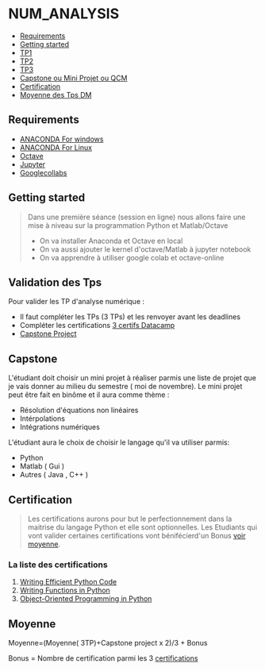 # NUM_ANALYSIS
<!-- START doctoc generated TOC please keep comment here to allow auto update -->
<!-- DON'T EDIT THIS SECTION, INSTEAD RE-RUN doctoc TO UPDATE -->


- [Requirements](#requirements)
- [Getting started](#getting-started)
- [TP1][TP1]
- [TP2][TP2]
- [TP3][TP3]
- [Capstone ou Mini Projet ou QCM](#Capstone)
- [Certification](#Certification)
- [Moyenne des Tps DM](#Moyenne)

<!-- END doctoc generated TOC please keep comment here to allow auto update -->

## Requirements

* [ANACONDA For windows][ANACONDA] 
* [ANACONDA For Linux][ANACONDA]
* [Octave][oct]
* [Jupyter][Jup]
* [Googlecollabs][clb]

## Getting started 
> Dans une première séance (session en ligne) nous allons faire une mise à niveau sur la programmation Python et Matlab/Octave 
> + On va installer Anaconda et Octave en local
> + On  va aussi ajouter le kernel d'octave/Matlab à jupyter notebook
> + On va apprendre à utiliser google colab et octave-online 
## Validation des Tps
Pour valider les TP d'analyse numérique :
- Il faut compléter les TPs (3 TPs) et les renvoyer avant les deadlines
- Compléter les certifications [3 certifs Datacamp](#Certification)
- [Capstone Project](#capstone)

## Capstone
L'étudiant doit choisir un mini projet à réaliser parmis une liste de projet que je vais donner au milieu du semestre ( moi de novembre).
Le mini projet peut être fait en binôme et il aura comme thème :

* Résolution d'équations non linéaires
* Intérpolations
* Intégrations numériques

L'étudiant aura le choix de choisir le  langage qu'il va utiliser parmis:
* Python 
* Matlab ( Gui )
* Autres ( Java , C++ ) 


## Certification
> Les certifications aurons pour but le perfectionnement dans la maitrise du langage Python et elle sont optionnelles.
> Les Etudiants qui vont valider certaines certifications vont bénifécierd'un Bonus [voir moyenne](Moyenne).
### La liste des certifications
1. [Writing Efficient Python Code ][cdi]
2. [Writing Functions in Python][fun]
3. [Object-Oriented Programming in Python][lcp]



## Moyenne
Moyenne=(Moyenne( 3TP)+Capstone project x 2)/3 + Bonus

Bonus = Nombre de certification parmi les 3 [certifications](#Certification)

[ANACONDA]: https://www.anaconda.com/products/individual
[Jup]: https://jupyter.org/
[oct]: https://www.gnu.org/software/octave/index
[TP1]: https://github.com/nevermind78/NUM_ANALYSIS/tree/master/TP1
[TP2]: https://github.com/nevermind78/NUM_ANALYSIS/tree/master/TP2
[TP3]: https://github.com/nevermind78/NUM_ANALYSIS/tree/main/TP3
[cdi]: https://learn.datacamp.com/courses/writing-efficient-python-code
[lcp]: https://learn.datacamp.com/courses/object-oriented-programming-in-python
[fun]: https://learn.datacamp.com/courses/writing-functions-in-python
[clb]:https://colab.research.google.com/notebooks/intro.ipynb
